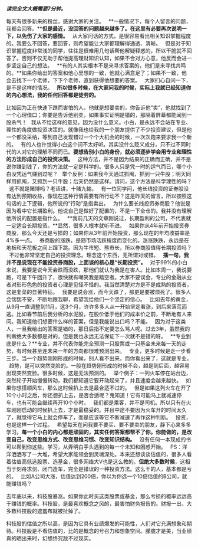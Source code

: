 ***读完全文大概需要7分钟。***  
  
每天有很多新来的粉丝，感谢大家的关注。
 
**一般情况下，每个人留言的问题，我都会回答。****但是最近，没回答的问题越来越多了。在这里有必要再次说明一下，以免伤了大家的感情。**
 
从大家问话的方式，是很容易看出相关知识掌握程度的。我要么不回答，要回答，则希望能让大家都理解得通透、清晰。
 
但是对于知识掌握程度非常浅的同学，往往是很难用几句话帮他解疑释惑的，所以干脆就不回答了。否则不仅无助于帮他提高理财知识认知，如果不合对方心意，他反而会进一步坚定自己的想法。
 
**有的人其实根本不是来寻求答案的，他们是来寻找共鸣的。**如果你给出的答案和他心里想的一致，他就心满意足了；如果不一致，他会去找下一个老师，下下个老师，直到获得他想要的答案。
 
大家扪心自问一下，是不是这样的情况。
 
**所以很多时候，在大家问我的时候，实际上我就已经知道你的内心想法，我的任何回答都是徒劳的。**
  
比如因为正在快速下跌而害怕的人，他就是想要卖的，你告诉他“卖”，他就找到了一个心理借口；你要是告诉他别卖，如果事实证明是错的，那隔着屏幕都能闻到一股杀气！
 
我从不给这样的意见，因为没什么意义。小白，是永远不会站在专业、理性的角度做投资决策的。就像我也给我的一个朋友提供了不少投资建议，但是他一个都没采纳，等到自己发现错过一个个大机会的时候，一次次跑来要求我一个新的。
 
有的人也许觉得小白这个词不太好听。其实没什么贬义成分，只不过不同时代的人对它的理解不同而已。**要想告别小白的身份，就必须逐步学会用专业和理性的方法形成自己的投资决策。**
 
这种方法，并不是因为结果的正确而正确，并不是说你赚到钱了，你的方法就一定是科学的。很多人只是凭一时的运气而已，哪个小白没凭运气赚到过呢？
 
举个反例：如果我今天通过抓阄，抓到一只牛股；明天同样用抓阄，又抓到一只牛股；后天仍然是这样。请问，这个方法是科学理性的吗？
 
这不就是赌博吗？老话讲，十赌九输。
 
有一位同学问，他长线投资的证券股没有达到预期收益，像现在这种行情需要有所行动不？这是昨天的留言，所以按照这句话的上下逻辑，他所说的“行动”是指卖出。
 
为什么要长线投资券商股？他说是因为看中它长期盈利。他说自己是做好了配置的，不是一下全仓的。我并没有理解他所说的配置是指什么。
 
**我前几天的文章刚说过，长期盈利的公司，不代表就一定适合长期投资。**显然，很多人根本就听不进。
 
如果你从4年前开始投资券商股，那么今天还是亏损的；如果你从3年前开始投资，那么现在的年均收益率是4%多一点。
 
券商股的涨跌，是随市场活跃程度而变化的。涨涨跌跌，永远是在地板和天花板之间上蹿下跳。因为牛市短、熊市长，所以券商股值得长期投资吗？
 
不过他非常坚定自己的投资理念。理念这个东西，无所谓对或错。
 
**插一句，我并不是说现在不能投资券商股，上面谈的核心是“长期投资”。**
 
对于99%的小白来说，我要是说今天会跌而没跌，那他们就认为我是在害人。比如本周一，我说要跑，可是下午回升了，很快就有嘲笑我是踏空者。大家不要误会，专业的金融从业者对形形色色的投资者心理是见怪不怪的。我当然清楚对方是不是成熟的投资者，这是韭菜的显著特征。
 
我要是说会涨，而今天跌了，那更是要被烦死了。很多人会惴惴不安，不断地跟我聊，希望我给他们一个坚定的信心。
 
比如去年的黄金，从9月一直调整到11月，这3个月，许许多多人从一开始坚定看涨，到后来落荒而逃。比如春节前后我分析的水泥股，在股价低于他们的成本价之前，不断地有人来问。我知道他们想要什么样的答案，但是我能说出口吗？不能。
 
因为对于这类人，一旦我给出的答案是错的，那日后指不定要怎么骂人呢。过去3年，虽然我的判断绝大多数都是对的，但是我也永远无法保证下一次就不是错的呀。
 
**专业到底是什么？**专业，并不代表你能完全预测一只股票或一只基金未来每一天的走势，有时候甚至连未来一年的方向都很难预测出来。
 
专业，更多时候是走一步看三步。当一个趋势刚刚形成的时候，别人看不出来，而你看出来了，这就是专业。
 
趋势，是可以突然变脸的。一般在趋势刚形成的时候不会，越是到后面，越容易出现突然变脸。很多时候，这是无法预测的。
 
举个例子：一列火车停在站台边，突然轮子开始慢慢转动，我们都知道它要开动起来了，并且速度会越来越快。
 
如果你想搭顺风车，那么这时候扒上去是最合适不过的。
 
但是如果这列火车在开了10个小时之后，你还想扒上去，是否合适呢？鬼知道！它有可能马上就减速停车，也有可能会继续再开10个小时。
 
我们都是乘客，并不是司机。所以只有在火车刚刚启动的时候扒上去，才是最稳妥的。并且中途不要因为火车开的时间太久了，就觉得它马上就会停车了，而是应该等它不断减速了再作这种判断。
 
投资，也是这样一个过程。
 
希望每天在问我要不要买、要不要卖的朋友，静下心来多多学习。**每一个小白的内心都是顽固的，其实任何答案都帮不了你。你能做的，是改变自己，改变思维方式、改变思维习惯、改变知识结构。**
 
没有任何一本现成的书可以帮到你这些。学习，从弄明白手头遇到的每一个未知和困惑开始。
 
PS：洋洋洒洒写了一大堆，希望大家能领会到灵魂深处。本来还想谈谈估值的，很多人看着估值高低选股票、选基金，很多网络大V也是这么教的。**但绝大多数时候**，这相当于刻舟求剑、闭门造车，完全是错误的一种投资方法。这么干的人，基本都是亏的。
 
比如A公司大涨，估值达到200倍，你以为你选一个10倍估值的B公司，就能赚钱吗？
  
去年底以来，科技股暴涨。如果你此时买这类股票或基金，那么亏损的概率远远高于赚钱的概率。科技股，是最喜欢概念之风的，最害怕财务报告的。财报一出，大多数科技股的遮羞布就被扯掉了。
  
科技股的估值之所以高，是因为它具有业绩爆发的可能性，人们对它充满想象和期待。科技股是不看估值的，比的是概念的号召力和想象空间。朦胧才是美，当业绩真的晒出来时，幻想终究敌不过现实。